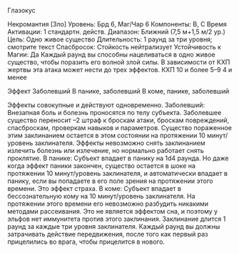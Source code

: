 
Глазокус

Некромантия [Зло]
Уровень: Брд 6, Маг/Чар 6
Компоненты: В, С
Время Активации: 1 стандартн. действ.
Диапазон: Ближний (7,5 м+1,5 м/2 ур.)
Цель: Одно живое существо
Длительность: 1 раунд за три уровня;
смотрите текст
Спасбросок: Стойкость нейтрализует
Устойчивость к Магии: Да
Каждый раунд вы способны нацеливаться в одно живое существо, чтобы
поразить его волной злой силы. В зависимости от КХП жертвы эта атака
может нести до трех эффектов.
КХП
10 и более
5–9
4 и менее

Эффект
Заболевший
В панике, заболевший
В коме, панике, заболевший

Эффекты совокупные и действуют
одновременно.
Заболевший: Внезапная боль и болезнь проносятся по телу субъекта. Заболевшее существо переносит –2 штраф
к броскам атаки, броскам повреждений,
спасброскам, проверкам навыков и параметров. Существо пораженное этим
заклинанием остается в этом состоянии
на протяжении 10 минут/уровень заклинателя. Эффекты невозможно снять
заклинанием излечить болезнь или излечение, но нормально работает снять
проклятие.
В панике: Субъект впадает в панику
на 1d4 раунда. Но даже когда эффект
паники закончен, существо остается в
шоке на протяжении 10 минут/уровень
заклинателя, и автоматически впадает
в панику, если вы попадаете в его поле
зрения на протяжении этого времени.
Это эффект страха.
В коме: Субъект впадает в бессознательную кому на 10 минут/уровень заклинателя. На протяжении этого времени его невозможно разбудить никакими
методами рассеивания. Это не является
эффектом сна, и поэтому у эльфов нет
иммунитета против этого заклинания.
Заклинание длится 1 раунд за каждые
три уровня заклинателя. Каждый раунд
вы должны затрачивать действие передвижения, после того как первый раз
прицелились во врага, чтобы прицелится в нового.